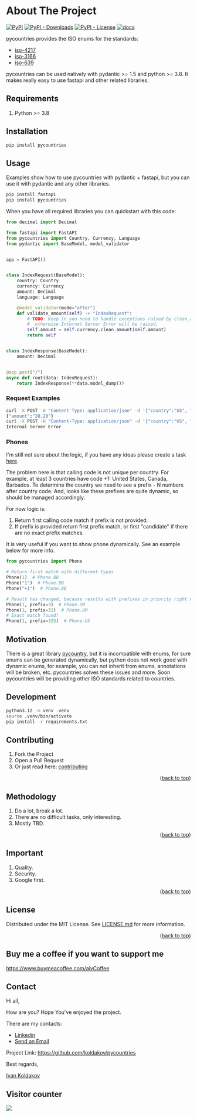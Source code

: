 # About The Project
[![PyPI](https://img.shields.io/pypi/v/pycountries?logo=python&logoColor=white)][pypi_proj]
[![PyPI - Downloads](https://img.shields.io/pypi/dm/pycountries?logo=python&logoColor=white)][pypi_proj]
[![PyPI - License](https://img.shields.io/pypi/l/pycountries?logo=open-source-initiative&logoColor=white)](https://github.com/AivGitHub/pycountries/blob/main/LICENSE.md)
[![docs](https://img.shields.io/readthedocs/pycountries?logo=readthedocs&logoColor=white)][documentation]

pycountries provides the ISO enums for the standards:

- [iso-4217](https://www.iso.org/iso-4217-currency-codes.html)
- [iso-3166](https://www.iso.org/iso-3166-country-codes.html)
- [iso-639](https://www.iso.org/iso-639-language-code)

pycountries can be used natively with pydantic >= 1.5 and python >= 3.8.
It makes really easy to use fastapi and other related libraries.

## Requirements

1. Python >= 3.8

## Installation

```bash
pip install pycountries
```

## Usage

Examples show how to use pycountries with pydantic + fastapi, but
you can use it with pydantic and any other libraries.

```bash
pip install fastapi
pip install pycountries
```

When you have all required libraries you can quickstart with this code:

```python
from decimal import Decimal

from fastapi import FastAPI
from pycountries import Country, Currency, Language
from pydantic import BaseModel, model_validator


app = FastAPI()


class IndexRequest(BaseModel):
    country: Country
    currency: Currency
    amount: Decimal
    language: Language

    @model_validator(mode="after")
    def validate_amount(self) -> "IndexRequest":
        # TODO: Keep in you need to handle exceptions raised by clean_amount method,
        #  otherwise Internal Server Error will be raised.
        self.amount = self.currency.clean_amount(self.amount)
        return self


class IndexResponse(BaseModel):
    amount: Decimal


@app.post("/")
async def root(data: IndexRequest):
    return IndexResponse(**data.model_dump())
```

### Request Examples

```bash
curl -X POST -H "Content-Type: application/json" -d '{"country":"US", "currency":"USD", "amount":"20.20", "language":"eng"}' http://127.0.0.1:8000
{"amount":"20.20"}
curl -X POST -H "Content-Type: application/json" -d '{"country":"US", "currency":"USD", "amount":"-20.20", "language":"eng"}' http://127.0.0.1:8000
Internal Server Error
```

### Phones

I'm still not sure about the logic, if you have any ideas please create a task
[here](https://github.com/koldakov/pycountries/issues).

The problem here is that calling code is not unique per country. For example,
at least 3 countries have code +1: United States, Canada, Barbados. To determine the country
we need to see a prefix - N numbers after country code. And, looks like these prefixes are quite
dynamic, so should be managed accordingly.

For now logic is:
1. Return first calling code match if prefix is not provided.
2. If prefix is provided return first prefix match, or first "candidate" if there are no exact prefix matches.

It is very useful if you want to show phone dynamically. See an example below for more info.

```python
from pycountries import Phone

# Return first match with different types
Phone(1)  # Phone.BB
Phone("1")  # Phone.BB
Phone("+1")  # Phone.BB

# Result has changed, because results with prefixes in priority right now.
Phone(1, prefix=3)  # Phone.UM
Phone(1, prefix=32)  # Phone.UM
# Exact match found!
Phone(1, prefix=325)  # Phone.US
```

## Motivation

There is a great library [pycountry](https://github.com/pycountry/pycountry), but it is incompatible with enums,
for sure enums can be generated dynamically, but python does not work good with dynamic enums, for example, you can not
inherit from enums, annotations will be broken, etc. pycountries solves these issues and more.
Soon pycountries will be providing other ISO standards related to countries.

## Development

```bash
python3.12 -m venv .venv
source .venv/bin/activate
pip install -r requirements.txt
```

## Contributing

1. Fork the Project
2. Open a Pull Request
3. Or just read here: [contributing](https://docs.github.com/en/get-started/quickstart/contributing-to-projects)

<p align="right">(<a href="#top">back to top</a>)</p>

## Methodology

1. Do a lot, break a lot.
2. There are no difficult tasks, only interesting.
3. Mostly TBD.

<p align="right">(<a href="#top">back to top</a>)</p>

## Important

1. Quality.
2. Security.
3. Google first.

<p align="right">(<a href="#top">back to top</a>)</p>

## License

Distributed under the MIT License. See [LICENSE.md](LICENSE.md) for more information.

<p align="right">(<a href="#top">back to top</a>)</p>

## Buy me a coffee if you want to support me

https://www.buymeacoffee.com/aivCoffee

## Contact

Hi all,

How are you? Hope You've enjoyed the project.

There are my contacts:

- [Linkedin](https://www.linkedin.com/in/aiv/)
- [Send an Email](mailto:coldie322@gmail.com?subject=[GitHub]-qworpa)

Project Link: https://github.com/koldakov/pycountries

Best regards,

[Ivan Koldakov](https://www.linkedin.com/in/aiv/)


[pypi_proj]: https://pypi.org/project/pycountries/
[documentation]: https://pycountries.readthedocs.io

## Visitor counter

<img src="https://profile-counter.glitch.me/pycountries/count.svg" />
